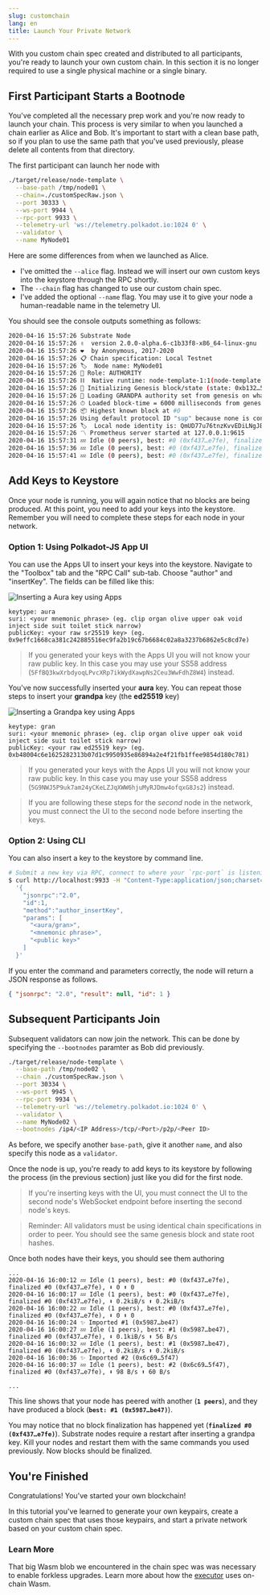 ```yaml
---
slug: customchain
lang: en
title: Launch Your Private Network
---
```


With you custom chain spec created and distributed to all participants, you're ready to launch your
own custom chain. In this section it is no longer required to use a single physical machine or a
single binary.

## First Participant Starts a Bootnode

You've completed all the necessary prep work and you're now ready to launch your chain. This process
is very similar to when you launched a chain earlier as Alice and Bob. It's important to start with
a clean base path, so if you plan to use the same path that you've used previously, please delete
all contents from that directory.

The first participant can launch her node with

```bash
./target/release/node-template \
  --base-path /tmp/node01 \
  --chain=./customSpecRaw.json \
  --port 30333 \
  --ws-port 9944 \
  --rpc-port 9933 \
  --telemetry-url 'ws://telemetry.polkadot.io:1024 0' \
  --validator \
  --name MyNode01
```

Here are some differences from when we launched as Alice.

- I've omitted the `--alice` flag. Instead we will insert our own custom keys into the keystore
  through the RPC shortly.
- The `--chain` flag has changed to use our custom chain spec.
- I've added the optional `--name` flag. You may use it to give your node a human-readable name in
  the telemetry UI.

You should see the console outputs something as follows:

```bash
2020-04-16 15:57:26 Substrate Node
2020-04-16 15:57:26 ✌️  version 2.0.0-alpha.6-c1b33f8-x86_64-linux-gnu
2020-04-16 15:57:26 ❤️  by Anonymous, 2017-2020
2020-04-16 15:57:26 📋 Chain specification: Local Testnet
2020-04-16 15:57:26 🏷  Node name: MyNode01
2020-04-16 15:57:26 👤 Role: AUTHORITY
2020-04-16 15:57:26 ⛓  Native runtime: node-template-1:1(node-template-1)
2020-04-16 15:57:26 🔨 Initializing Genesis block/state (state: 0xb132…57f2, header-hash: 0xf437…e7fe)
2020-04-16 15:57:26 👴 Loading GRANDPA authority set from genesis on what appears to be first startup.
2020-04-16 15:57:26 ⏱ Loaded block-time = 6000 milliseconds from genesis on first-launch
2020-04-16 15:57:26 📦 Highest known block at #0
2020-04-16 15:57:26 Using default protocol ID "sup" because none is configured in the chain specs
2020-04-16 15:57:26 🏷  Local node identity is: QmUD77u76tnzKvvEDiLNgJ8iGkuxe6cjDbLB221oXWxD1Z
2020-04-16 15:57:26 〽️ Prometheus server started at 127.0.0.1:9615
2020-04-16 15:57:31 💤 Idle (0 peers), best: #0 (0xf437…e7fe), finalized #0 (0xf437…e7fe), ⬇ 0 ⬆ 0
2020-04-16 15:57:36 💤 Idle (0 peers), best: #0 (0xf437…e7fe), finalized #0 (0xf437…e7fe), ⬇ 0 ⬆ 0
2020-04-16 15:57:41 💤 Idle (0 peers), best: #0 (0xf437…e7fe), finalized #0 (0xf437…e7fe), ⬇ 0 ⬆ 0

```

## Add Keys to Keystore

Once your node is running, you will again notice that no blocks are being produced. At this point,
you need to add your keys into the keystore. Remember you will need to complete these steps for each
node in your network.

### Option 1: Using Polkadot-JS App UI

You can use the Apps UI to insert your keys into the keystore. Navigate to the "Toolbox" tab and the
"RPC Call" sub-tab. Choose "author" and "insertKey". The fields can be filled like this:

![Inserting a Aura key using Apps](../assets/private-network-apps-insert-key-aura.png)

```
keytype: aura
suri: <your mnemonic phrase> (eg. clip organ olive upper oak void inject side suit toilet stick narrow)
publicKey: <your raw sr25519 key> (eg. 0x9effc1668ca381c242885516ec9fa2b19c67b6684c02a8a3237b6862e5c8cd7e)
```

> If you generated your keys with the Apps UI you will not know your raw public key. In this case
> you may use your SS58 address (`5FfBQ3kwXrbdyoqLPvcXRp7ikWydXawpNs2Ceu3WwFdhZ8W4`) instead.

You've now successfully inserted your **aura** key. You can repeat those steps to insert your
**grandpa** key (the **ed25519** key)

![Inserting a Grandpa key using Apps](../assets/private-network-apps-insert-key.png)

```
keytype: gran
suri: <your mnemonic phrase> (eg. clip organ olive upper oak void inject side suit toilet stick narrow)
publicKey: <your raw ed25519 key> (eg. 0xb48004c6e1625282313b07d1c9950935e86894a2e4f21fb1ffee9854d180c781)
```

> If you generated your keys with the Apps UI you will not know your raw public key. In this case
> you may use your SS58 address (`5G9NWJ5P9uk7am24yCKeLZJqXWW6hjuMyRJDmw4ofqxG8Js2`) instead.

> If you are following these steps for the _second_ node in the network, you must connect the UI to
> the second node before inserting the keys.

### Option 2: Using CLI

You can also insert a key to the keystore by command line.

```bash
# Submit a new key via RPC, connect to where your `rpc-port` is listening
$ curl http://localhost:9933 -H "Content-Type:application/json;charset=utf-8" -d \
  '{
    "jsonrpc":"2.0",
    "id":1,
    "method":"author_insertKey",
    "params": [
      "<aura/gran>",
      "<mnemonic phrase>",
      "<public key>"
    ]
  }'
```

If you enter the command and parameters correctly, the node will return a JSON response as follows.

```json
{ "jsonrpc": "2.0", "result": null, "id": 1 }
```

## Subsequent Participants Join

Subsequent validators can now join the network. This can be done by specifying the `--bootnodes`
paramter as Bob did previously.

```bash
./target/release/node-template \
  --base-path /tmp/node02 \
  --chain ./customSpecRaw.json \
  --port 30334 \
  --ws-port 9945 \
  --rpc-port 9934 \
  --telemetry-url 'ws://telemetry.polkadot.io:1024 0' \
  --validator \
  --name MyNode02 \
  --bootnodes /ip4/<IP Address>/tcp/<Port>/p2p/<Peer ID>
```

As before, we specify another `base-path`, give it another `name`, and also specify this node as a
`validator`.

Once the node is up, you're ready to add keys to its keystore by following the process (in the
previous section) just like you did for the first node.

> If you're inserting keys with the UI, you must connect the UI to the second node's WebSocket
> endpoint before inserting the second node's keys.

> Reminder: All validators must be using identical chain specifications in order to peer. You should
> see the same genesis block and state root hashes.

Once both nodes have their keys, you should see them authoring

```
...
2020-04-16 16:00:12 💤 Idle (1 peers), best: #0 (0xf437…e7fe), finalized #0 (0xf437…e7fe), ⬇ 0 ⬆ 0
2020-04-16 16:00:17 💤 Idle (1 peers), best: #0 (0xf437…e7fe), finalized #0 (0xf437…e7fe), ⬇ 0.2kiB/s ⬆ 0.2kiB/s
2020-04-16 16:00:22 💤 Idle (1 peers), best: #0 (0xf437…e7fe), finalized #0 (0xf437…e7fe), ⬇ 0 ⬆ 0
2020-04-16 16:00:24 ✨ Imported #1 (0x5987…be47)
2020-04-16 16:00:27 💤 Idle (1 peers), best: #1 (0x5987…be47), finalized #0 (0xf437…e7fe), ⬇ 0.1kiB/s ⬆ 56 B/s
2020-04-16 16:00:32 💤 Idle (1 peers), best: #1 (0x5987…be47), finalized #0 (0xf437…e7fe), ⬇ 0.2kiB/s ⬆ 0.2kiB/s
2020-04-16 16:00:36 ✨ Imported #2 (0x6c69…5f47)
2020-04-16 16:00:37 💤 Idle (1 peers), best: #2 (0x6c69…5f47), finalized #0 (0xf437…e7fe), ⬇ 98 B/s ⬆ 60 B/s

...
```

This line shows that your node has peered with another (**`1 peers`**), and they have produced a
block (**`best: #1 (0x5987…be47)`**).

You may notice that no block finalization has happened yet (**`finalized #0 (0xf437…e7fe)`**).
Substrate nodes require a restart after inserting a grandpa key. Kill your nodes and restart them
with the same commands you used previously. Now blocks should be finalized.

## You're Finished

Congratulations! You've started your own blockchain!

In this tutorial you've learned to generate your own keypairs, create a custom chain spec that uses
those keypairs, and start a private network based on your custom chain spec.

<!-- TODO link to the followup tutorial about starting a 3 node network using the demo substrate node
Details in https://github.com/substrate-developer-hub/tutorials/issues/16-->

### Learn More

That big Wasm blob we encountered in the chain spec was was necessary to enable forkless upgrades.
Learn more about how the [executor](/kb/advanced/executor) uses on-chain Wasm.
